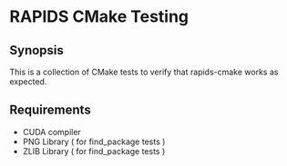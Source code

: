
# RAPIDS CMake Testing

## Synopsis

This is a collection of CMake tests to verify that rapids-cmake works as
expected.

## Requirements

- CUDA compiler
- PNG Library ( for find_package tests )
- ZLIB Library ( for find_package tests )
